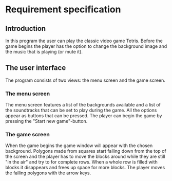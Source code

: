 # Requirement specification

## Introduction
In this program the user can play the classic video game Tetris. Before the game begins the player has the option to change the background image and the music that is playing (or mute it).

## The user interface
The program consists of two views: the menu screen and the game screen.

### The menu screen
The menu screen features a list of the backgrounds available and a list of the soundtracks that can be set to play during the game. All the options appear as buttons that can be pressed. The player can begin the game by pressing the "Start new game"-button.

### The game screen
When the game begins the game window will appear with the chosen background. Polygons made from squares start falling down from the top of the screen and the player has to move the blocks around while they are still "in the air" and try to for complete rows. When a whole row is filled with blocks it disappears and frees up space for more blocks. The player moves the falling polygons with the arrow keys. 